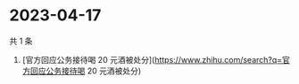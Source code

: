 # 2023-04-17

共 1 条

<!-- BEGIN -->
<!-- 最后更新时间 Mon Apr 17 2023 05:09:51 GMT+0800 (China Standard Time) -->

1. [官方回应公务接待喝 20
   元酒被处分](https://www.zhihu.com/search?q=官方回应公务接待喝 20 元酒被处分)

<!-- END -->
